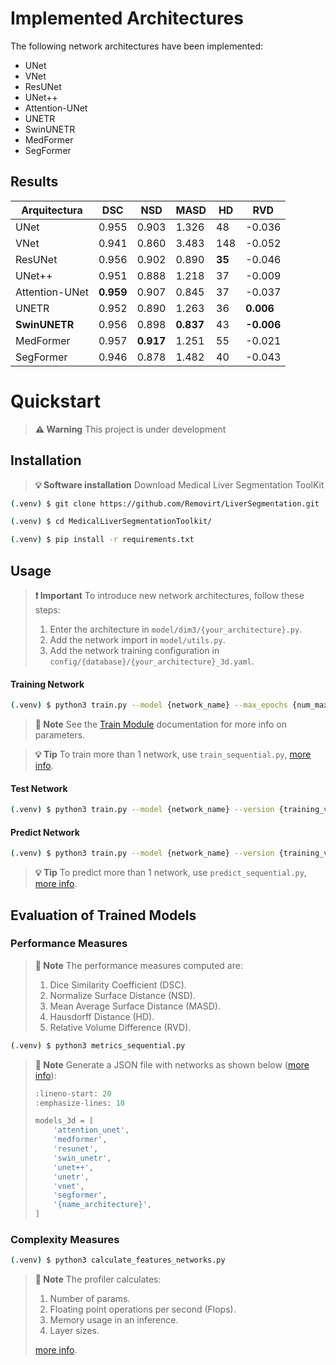 # Implemented Architectures

The following network architectures have been implemented:
- UNet
- VNet
- ResUNet
- UNet++
- Attention-UNet
- UNETR
- SwinUNETR
- MedFormer
- SegFormer



## Results

| Arquitectura     | DSC      | NSD      | MASD     | HD       | RVD      |
|------------------|----------|----------|----------|----------|----------|
| UNet             | 0.955    | 0.903    | 1.326    | 48       | -0.036   |
| VNet             | 0.941    | 0.860    | 3.483    | 148      | -0.052   |
| ResUNet          | 0.956    | 0.902    | 0.890    | **35**   | -0.046   |
| UNet++           | 0.951    | 0.888    | 1.218    | 37       | -0.009   |
| Attention-UNet   | **0.959**| 0.907    | 0.845    | 37       | -0.037   |
| UNETR            | 0.952    | 0.890    | 1.263    | 36       | **0.006**|
| **SwinUNETR**    | 0.956    | 0.898    | **0.837**| 43       | **-0.006**|
| MedFormer        | 0.957    | **0.917**| 1.251    | 55       | -0.021   |
| SegFormer        | 0.946    | 0.878    | 1.482    | 40       | -0.043   |


# Quickstart

> **⚠️ Warning**
> This project is under development

## Installation

> **💡 Software installation**
> Download Medical Liver Segmentation ToolKit

```bash
(.venv) $ git clone https://github.com/Removirt/LiverSegmentation.git
```

```bash
(.venv) $ cd MedicalLiverSegmentationToolkit/
```

```bash
(.venv) $ pip install -r requirements.txt
```

## Usage

> **❗ Important**
> To introduce new network architectures, follow these steps:
>
> 1. Enter the architecture in `model/dim3/{your_architecture}.py`.
> 2. Add the network import in `model/utils.py`.
> 3. Add the network training configuration in `config/{database}/{your_architecture}_3d.yaml`.

#### Training Network

```bash
(.venv) $ python3 train.py --model {network_name} --max_epochs {num_max_epochs}
```

> **📝 Note**
> See the [Train Module](../modules/train) documentation for more info on parameters.

> **💡 Tip**
> To train more than 1 network, use `train_sequential.py`, [more info](../modules/train_sequential).

#### Test Network

```bash
(.venv) $ python3 train.py --model {network_name} --version {training_version}
```

#### Predict Network

```bash
(.venv) $ python3 train.py --model {network_name} --version {training_version}
```

> **💡 Tip**
> To predict more than 1 network, use `predict_sequential.py`, [more info](../modules/predict_sequential).

## Evaluation of Trained Models

### Performance Measures

> **📝 Note**
> The performance measures computed are:
>
> 1. Dice Similarity Coefficient (DSC).
> 2. Normalize Surface Distance (NSD).
> 3. Mean Average Surface Distance (MASD).
> 4. Hausdorff Distance (HD).
> 5. Relative Volume Difference (RVD).

```bash
(.venv) $ python3 metrics_sequential.py 
```

> **📝 Note**
> Generate a JSON file with networks as shown below ([more info](../modules/metrics_sequential)):
> ```python
> :lineno-start: 20
> :emphasize-lines: 10
> 
> models_3d = [
>     'attention_unet',
>     'medformer', 
>     'resunet', 
>     'swin_unetr', 
>     'unet++', 
>     'unetr', 
>     'vnet', 
>     'segformer',
>     '{name_architecture}',
> ]
> ```

### Complexity Measures

```bash
(.venv) $ python3 calculate_features_networks.py 
```

> **📝 Note**
> The profiler calculates:
>
> 1. Number of params.
> 2. Floating point operations per second (Flops).
> 3. Memory usage in an inference.
> 4. Layer sizes.
>
> [more info](../modules/calculate_features_networks).